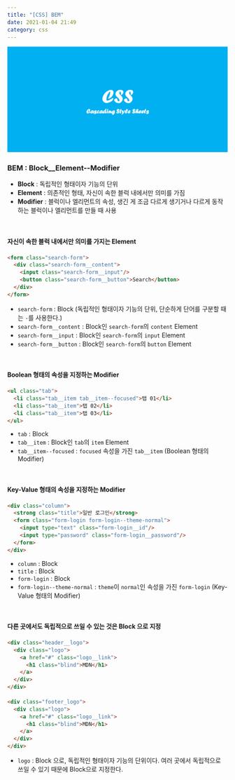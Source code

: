 ```yaml
---
title: "[CSS] BEM"
date: 2021-01-04 21:49
category: css
---
```


![](images/css.png)

### BEM : Block__Element--Modifier

- **Block** : 독립적인 형태이자 기능의 단위
- **Element** : 의존적인 형태, 자신이 속한 블럭 내에서만 의미를 가짐
- **Modifier** : 블럭이나 엘리먼트의 속성, 생긴 게 조금 다르게 생기거나 다르게 동작하는 블럭이나 엘리먼트를 만들 때 사용

<br>

#### 자신이 속한 블럭 내에서만 의미를 가지는 Element
```html
<form class="search-form">
  <div class="search-form__content">
    <input class="search-form__input"/>
    <button class="search-form__button">Search</button>
  </div>
</form>
```
- `search-form` : Block (독립적인 형태이자 기능의 단위, 단순하게 단어를 구분할 때는 `-`를 사용한다.)
- `search-form__content` : Block인 `search-form`의 `content` Element
- `search-form__input` : Block인 `search-form`의 `input` Element
- `search-form__button` : Block인 `search-form`의 `button` Element

<br>

#### Boolean 형태의 속성을 지정하는 Modifier
```html
<ul class="tab">
  <li class="tab__item tab__item--focused">탭 01</li>
  <li class="tab__item">탭 02</li>
  <li class="tab__item">탭 03</li>
</ul>
```
- `tab` : Block
- `tab__item` : Block인 `tab`의 `item` Element
- `tab__item--focused` : `focused` 속성을 가진 `tab__item` (Boolean 형태의 Modifier)

<br>

#### Key-Value 형태의 속성을 지정하는 Modifier
```html
<div class="column">
  <strong class="title">일반 로그인</strong>
  <form class="form-login form-login--theme-normal">
    <input type="text" class="form-login__id"/>
    <input type="password" class="form-login__password"/>
  </form>
</div>
```
- `column` : Block
- `title` : Block
- `form-login` : Block
- `form-login--theme-normal` : `theme`이 `normal`인 속성을 가진 `form-login` (Key-Value 형태의 Modifier)

<br>

#### 다른 곳에서도 독립적으로 쓰일 수 있는 것은 Block 으로 지정
```html
<div class="header__logo">
  <div class="logo">
    <a href="#" class="logo__link">
      <h1 class="blind">MDN</h1>
    </a>
  </div>
</div>

<div class="footer_logo">
  <div class="logo">
    <a href="#" class="logo__link">
      <h1 class="blind">MDN</h1>
    </a>
  </div>
</div>
```
- `logo` : Block 으로, 독립적인 형태이자 기능의 단위이다. 여러 곳에서 독립적으로 쓰일 수 있기 때문에 Block으로 지정한다.



